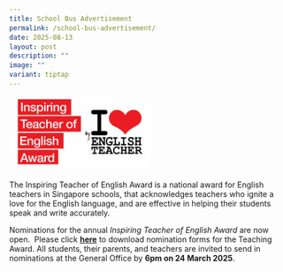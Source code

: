 ```yaml
---
title: School Bus Advertisement
permalink: /school-bus-advertisement/
date: 2025-08-13
layout: post
description: ""
image: ""
variant: tiptap
---
```

<p></p>
<div class="isomer-image-wrapper">
<img style="width: 50%;" height="auto" width="100%" alt="" src="/images/english_teacher_award.png">
</div>
<p>The Inspiring Teacher of English Award is a national award for English
teachers in Singapore schools, that acknowledges teachers who ignite a
love for the English language, and are effective in helping their students
speak and write accurately.</p>
<p>Nominations for the annual <em>Inspiring Teacher of English</em>  <em>Award</em> are
now open.&nbsp; Please click <strong><a href="https://www.languagecouncils.sg/goodenglish/inspiring-teacher-of-english-award/nomination-information" rel="noopener noreferrer nofollow" target="_blank">here</a></strong> to
download nomination forms for the Teaching Award. All students, their parents,
and teachers are invited to send in nominations at the General Office by <strong>6pm on 24 March 2025</strong>.&nbsp;</p>